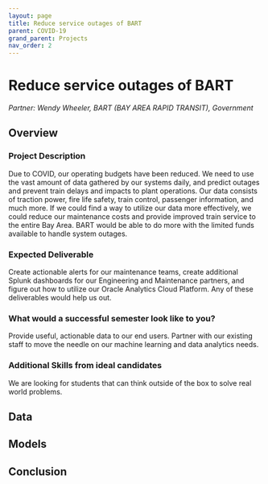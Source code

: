```yaml
---
layout: page
title: Reduce service outages of BART
parent: COVID-19
grand_parent: Projects 
nav_order: 2
---
```



# Reduce service outages of BART
*Partner: Wendy Wheeler, BART (BAY AREA RAPID TRANSIT), Government*

## Overview
### Project Description
Due to COVID, our operating budgets have been reduced. We need to use the vast amount of data gathered by our systems daily, and predict outages and prevent train delays and impacts to plant operations. Our data consists of traction power, fire life safety, train control, passenger information, and much more. If we could find a way to utilize our data more effectively, we could reduce our maintenance costs and provide improved train service to the entire Bay Area. BART would be able to do more with the limited funds available to handle system outages. 
### Expected Deliverable
Create actionable alerts for our maintenance teams, create additional Splunk dashboards for our Engineering and Maintenance partners, and figure out how to utilize our Oracle Analytics Cloud Platform. Any of these deliverables would help us out. 
### What would a successful semester look like to you?
Provide useful, actionable data to our end users. Partner with our existing staff to move the needle on our machine learning and data analytics needs. 
### Additional Skills from ideal candidates
We are looking for students that can think outside of the box to solve real world problems. 

## Data

## Models

## Conclusion


```python

```
